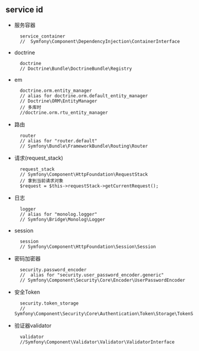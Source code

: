 ## service id
- 服务容器

		service_container
		//  Symfony\Component\DependencyInjection\ContainerInterface
- doctrine

		doctrine
		// Doctrine\Bundle\DoctrineBundle\Registry
- em


		doctrine.orm.entity_manager
		// alias for doctrine.orm.default_entity_manager
		// Doctrine\ORM\EntityManager
        // 多库时
        //doctrine.orm.rtu_entity_manager
- 路由

		router
		// alias for "router.default"
		// Symfony\Bundle\FrameworkBundle\Routing\Router
- 请求(request_stack)
	
		request_stack
		// Symfony\Component\HttpFoundation\RequestStack
		// 拿到当前请求对象
		$request = $this->requestStack->getCurrentRequest();
		
- 日志

		logger
		// alias for "monolog.logger"
		// Symfony\Bridge\Monolog\Logger
- session

		session
		// Symfony\Component\HttpFoundation\Session\Session
- 密码加密器

		security.password_encoder
		//  alias for "security.user_password_encoder.generic"
		// Symfony\Component\Security\Core\Encoder\UserPasswordEncoder
- 安全Token

		security.token_storage
		// Symfony\Component\Security\Core\Authentication\Token\Storage\TokenStorage
- 验证器validator

		validator
		//Symfony\Component\Validator\Validator\ValidatorInterface